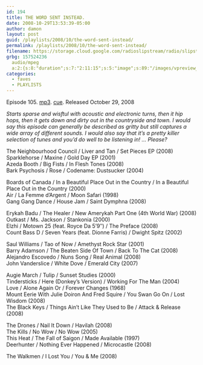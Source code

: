 ```yaml
---
id: 194
title: THE WORD SENT INSTEAD.
date: 2008-10-29T13:53:39-05:00
author: damon
layout: post
guid: /playlists/2008/10/the-word-sent-instead/
permalink: /playlists/2008/10/the-word-sent-instead/
filename: https://storage.cloud.google.com/radioslipstream/radio/slipstream-105.mp3
grbg: 157524236
  audio/mpeg
  a:2:{s:8:"duration";s:7:"2:11:15";s:5:"image";s:89:"/images/vpreview_center.png";}
categories:
  - faves
  - PLAYLISTS
---
```


Episode 105. [mp3](https://storage.cloud.google.com/radioslipstream/radio/slipstream-105.mp3). [cue](https://storage.cloud.google.com/radioslipstream/radio/slipstream-105.cue). Released October 29, 2008

_Starts sparse and wisftul with acoustic and electronic turns, then it hip hops, then it gets down and dirty out in the countryside and town. I would say this episode can generally be described as gritty but still captures a wide array of different sounds. I would also say that it’s a pretty killer selection of tunes and you’d do well to be listening in! … Please?_

The Neighbourhood Council / Liver and Tan / Set Pieces EP (2008)  
Sparklehorse / Maxine / Gold Day EP (2001)  
Azeda Booth / Big Fists / In Flesh Tones (2008)  
Bark Psychosis / Rose / Codename: Dustsucker (2004)

Boards of Canada / In a Beautiful Place Out in the Country / In a Beautiful Place Out in the Country (2000)  
Air / La Femme d’Argent / Moon Safari (1998)  
Gang Gang Dance / House Jam / Saint Dymphna (2008)

Erykah Badu / The Healer / New Amerykah Part One (4th World War) (2008)  
Outkast / Ms. Jackson / Stankonia (2000)  
Elzhi / Motown 25 (feat. Royce Da 5’9″) / The Preface (2008)  
Count Bass D / Seven Years (feat. Dionne Farris) / Dwight Spitz (2002)

Saul Williams / Tao of Now / Amethyst Rock Star (2001)  
Barry Adamson / The Beaten Side Of Town / Back To The Cat (2008)  
Alejandro Escovedo / Nuns Song / Real Animal (2008)  
John Vanderslice / White Dove / Emerald City (2007)

Augie March / Tulip / Sunset Studies (2000)  
Tindersticks / Here (Donkey’s Version) / Working For The Man (2004)  
Love / Alone Again Or / Forever Changes (1968)  
Mount Eerie With Julie Doiron And Fred Squire / You Swan Go On / Lost Wisdom (2008)  
The Black Keys / Things Ain’t Like They Used to Be / Attack & Release (2008)

The Drones / Nail It Down / Havilah (2008)  
The Kills / No Wow / No Wow (2005)  
This Heat / The Fall of Saigon / Made Available (1997)  
Deerhunter / Nothing Ever Happened / Microcastle (2008)

The Walkmen / I Lost You / You & Me (2008)
